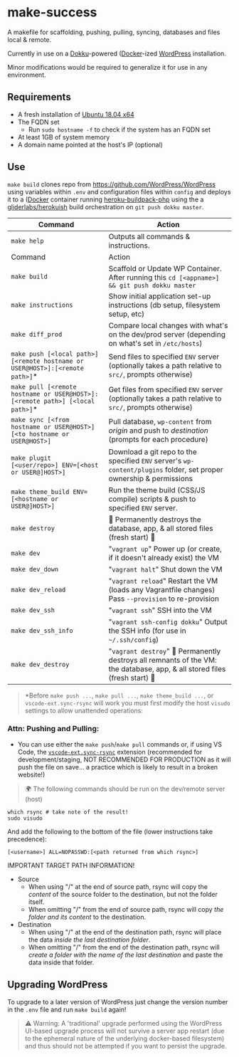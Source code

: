 # make-success
A makefile for scaffolding, pushing, pulling, syncing, databases and files local &amp; remote.

Currently in use on a [Dokku](http://dokku.viewdocs.io/dokku/)-powered ([Docker](https://docker.com)-ized [WordPress](https://wordpress.org) installation.

Minor modifications would be required to generalize it for use in any environment.

## Requirements

- A fresh installation of [Ubuntu 18.04 x64](https://www.ubuntu.com/download)
- The FQDN set
  - Run `sudo hostname -f` to check if the system has an FQDN set
- At least 1GB of system memory
- A domain name pointed at the host's IP (optional)

## Use

`make build` clones repo from https://github.com/WordPress/WordPress using variables within `.env` and configuration files within `config` and deploys it to a ([Docker](https://docker.com) container running [heroku-buildpack-php](https://github.com/heroku/heroku-buildpack-php) using the a [gliderlabs/herokuish](https://github.com/gliderlabs/herokuish) build orchestration on `git push dokku master`.

| Command                     | Action                                                       |
| --------------------------- | ------------------------------------------------------------ |
| `make help`                 | Outputs all commands & instructions.                         |
| Command                     | Action                                                       |
| `make build`                | Scaffold or Update WP Container. After running this `cd [<appname>] && git push dokku master`      |
| `make instructions`         | Show initial application set-up instructions (db setup, filesystem setup, etc)                     |
| `make diff_prod`            | Compare local changes with what's on the dev/prod server (depending on what's set in `/etc/hosts`) |
| `make push [<local path>] [<remote hostname or USER@HOST>]:[<remote path>]`*  | Send files to specified `ENV` server (optionally takes a path relative to `src/`, prompts otherwise) |
| `make pull [<remote hostname or USER@HOST>]:[<remote path>] [<local path>]`*  | Get files from specified `ENV` server (optionally takes a path relative to `src/`, prompts otherwise) |
| `make sync [<from hostname or USER@HOST>] [<to hostname or USER@HOST>]` | Pull database, `wp-content` from _origin_ and push to _destination_ (prompts for each procedure) |
| `make plugit [<user/repo>] ENV=[<host or USER@]HOST>]` | Download a git repo to the specified `ENV` server's `wp-content/plugins` folder, set proper ownership & permissions |
| `make theme_build ENV=[<hostname or USER@]HOST>]` | Run the theme build (CSS/JS compile) scripts & push to specified `ENV` server.    |
| `make destroy`              | 🧨 Permanently destroys the database, app, & all stored files (fresh start) 🧨                          |
| `make dev`                  | "`vagrant up`" Power up (or create, if it doesn't already exist) the VM                                 |
| `make dev_down`             | "`vagrant halt`" Shut down the VM                                                                       |
| `make dev_reload`           | "`vagrant reload`" Restart the VM (loads any Vagrantfile changes)<br>Pass `--provision` to re-provision |
| `make dev_ssh`              | "`vagrant ssh`" SSH into the VM                                                                         |
| `make dev_ssh_info`         | "`vagrant ssh-config dokku`" Output the SSH info (for use in `~/.ssh/config`)                           |
| `make dev_destroy`          | "`vagrant destroy`" 🧨 Permanently destroys all remnants of the VM: the database, app, & all stored files (fresh start) 🧨 |

> \*Before `make push ...`, `make pull ...`, `make theme_build ...`, or `vscode-ext.sync-rsync` will work you must first modify the host `visudo` settings to allow unattended operations:

### Attn: Pushing and Pulling:

- You can use either the `make push`/`make pull` commands or, if using VS Code, the [`vscode-ext.sync-rsync`](https://marketplace.visualstudio.com/items?itemName=vscode-ext.sync-rsync) extension (recommended for development/staging, NOT RECOMMENDED FOR PRODUCTION as it will push the file on save... a practice which is likely to result in a broken website!)

> 🌍 The following commands should be run on the dev/remote server (host)

```shell
which rsync # take note of the result!
sudo visudo
```

And add the following to the bottom of the file (lower instructions take precedence):

```shell
[<username>] ALL=NOPASSWD:[<path returned from which rsync>]
```

IMPORTANT TARGET PATH INFORMATION!
- Source
  - When using "/" at the end of source path, rsync will copy the *content* of the source folder to the destination, but not the folder itself.
  - When omitting "/" from the end of source path, rsync will copy *the folder and its content* to the destination.
- Destination
  - When using "/" at the end of the destination path, rsync will place the data *inside the last destination folder*.
  - When omitting "/" from the end of the destination path, rsync will *create a folder with the name of the last destination* and paste the data inside that folder.

## Upgrading WordPress

To upgrade to a later version of WordPress just change the version number in the `.env` file and run `make build` again!

> ⚠️ Warning: A 'traditional' upgrade performed using the WordPress UI-based upgrade process will not survive a server app restart (due to the ephemeral nature of the underlying docker-based filesystem) and thus should not be attempted if you want to persist the upgrade.
